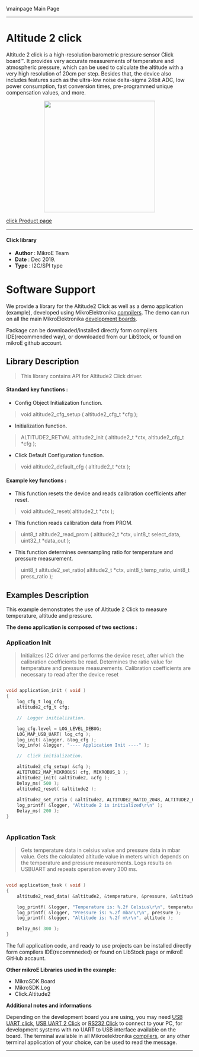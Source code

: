 \mainpage Main Page
 
 

---
# Altitude 2 click

Altitude 2 click is a high-resolution barometric pressure sensor Click board™. It provides very accurate measurements of temperature and atmospheric pressure, which can be used to calculate the altitude with a very high resolution of 20cm per step. Besides that, the device also includes features such as the ultra-low noise delta-sigma 24bit ADC, low power consumption, fast conversion times, pre-programmed unique compensation values, and more.

<p align="center">
  <img src="http://download.mikroe.com/images/click_for_ide/altitude2_click.png" height=300px>
</p>

[click Product page](<https://www.mikroe.com/altitude-2-click>)

---


#### Click library 

- **Author**        : MikroE Team
- **Date**          : Dec 2019.
- **Type**          : I2C/SPI type


# Software Support

We provide a library for the Altitude2 Click 
as well as a demo application (example), developed using MikroElektronika 
[compilers](http://shop.mikroe.com/compilers). 
The demo can run on all the main MikroElektronika [development boards](http://shop.mikroe.com/development-boards).

Package can be downloaded/installed directly form compilers IDE(recommended way), or downloaded from our LibStock, or found on mikroE github account. 

## Library Description

> This library contains API for Altitude2 Click driver.

#### Standard key functions :

- Config Object Initialization function.
> void altitude2_cfg_setup ( altitude2_cfg_t *cfg ); 
 
- Initialization function.
> ALTITUDE2_RETVAL altitude2_init ( altitude2_t *ctx, altitude2_cfg_t *cfg );

- Click Default Configuration function.
> void altitude2_default_cfg ( altitude2_t *ctx );


#### Example key functions :

- This function resets the device and reads calibration coefficients after reset.
> void altitude2_reset( altitude2_t *ctx );
 
- This function reads calibration data from PROM.
> uint8_t altitude2_read_prom ( altitude2_t *ctx, uint8_t select_data, uint32_t *data_out );

- This function determines oversampling ratio for temperature and pressure measurement.
> uint8_t altitude2_set_ratio( altitude2_t *ctx, uint8_t temp_ratio, uint8_t press_ratio );

## Examples Description

This example demonstrates the use of Altitude 2 Click to measure temperature, altitude and pressure.

**The demo application is composed of two sections :**

### Application Init 

> Initializes I2C driver and performs the device reset,
> after which the calibration coefficients be read.
> Determines the ratio value for temperature and pressure measurements.
> Calibration coefficients are necessary to read after the device reset

```c

void application_init ( void )
{
    log_cfg_t log_cfg;
    altitude2_cfg_t cfg;

    //  Logger initialization.

    log_cfg.level = LOG_LEVEL_DEBUG;
    LOG_MAP_USB_UART( log_cfg );
    log_init( &logger, &log_cfg );
    log_info( &logger, "---- Application Init ----" );

    //  Click initialization.

    altitude2_cfg_setup( &cfg );
    ALTITUDE2_MAP_MIKROBUS( cfg, MIKROBUS_1 );
    altitude2_init( &altitude2, &cfg );
    Delay_ms( 500 );
    altitude2_reset( &altitude2 );
    
    altitude2_set_ratio ( &altitude2, ALTITUDE2_RATIO_2048, ALTITUDE2_RATIO_2048 );
    log_printf( &logger, "Altitude 2 is initialized\r\n" );
    Delay_ms( 200 );
}
  
```

### Application Task

> Gets temperature data in celsius value and pressure data in mbar value.
> Gets the calculated altitude value in meters which depends on the temperature and pressure measurements.
> Logs results on USBUART and repeats operation every 300 ms.

```c

void application_task ( void )
{
    altitude2_read_data( &altitude2, &temperature, &pressure, &altitude );

    log_printf( &logger, "Temperature is: %.2f Celsius\r\n", temperature );
    log_printf( &logger, "Pressure is: %.2f mbar\r\n", pressure );
    log_printf( &logger, "Altitude is: %.2f m\r\n", altitude );

    Delay_ms( 300 );
}  

```



The full application code, and ready to use projects can be  installed directly form compilers IDE(recommneded) or found on LibStock page or mikroE GitHub accaunt.

**Other mikroE Libraries used in the example:** 

- MikroSDK.Board
- MikroSDK.Log
- Click.Altitude2

**Additional notes and informations**

Depending on the development board you are using, you may need 
[USB UART click](http://shop.mikroe.com/usb-uart-click), 
[USB UART 2 Click](http://shop.mikroe.com/usb-uart-2-click) or 
[RS232 Click](http://shop.mikroe.com/rs232-click) to connect to your PC, for 
development systems with no UART to USB interface available on the board. The 
terminal available in all Mikroelektronika 
[compilers](http://shop.mikroe.com/compilers), or any other terminal application 
of your choice, can be used to read the message.



---
